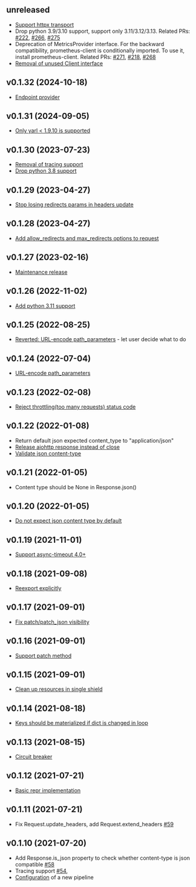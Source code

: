 ## unreleased

* [Support httpx transport](https://github.com/anna-money/aio-request/pull/221)
* Drop python 3.9/3.10 support, support only 3.11/3.12/3.13. Related PRs: [#222](https://github.com/anna-money/aio-request/pull/222), [#266](https://github.com/anna-money/aio-request/pull/266), [#275](https://github.com/anna-money/aio-request/pull/275)
* Deprecation of MetricsProvider interface. For the backward compatibility, prometheus-client is conditionally imported. To use it, install prometheus-client. Related PRs: [#271](https://github.com/anna-money/aio-request/pull/271), [#218](https://github.com/anna-money/aio-request/pull/218), [#268](https://github.com/anna-money/aio-request/pull/268)
* [Removal of unused Client interface](https://github.com/anna-money/aio-request/commit/fe75660af8e7520a6fa5143f982c5aacd2ea079a)


## v0.1.32 (2024-10-18)
* [Endpoint provider](https://github.com/anna-money/aio-request/pull/270)


## v0.1.31 (2024-09-05)

* [Only yarl < 1.9.10 is supported](https://github.com/anna-money/aio-request/commit/ed8141e6a7a6b30d46190da4514f5ddb8e8db2ca)


## v0.1.30 (2023-07-23)

* [Removal of tracing support](https://github.com/anna-money/aio-request/pull/213)
* [Drop python 3.8 support](https://github.com/anna-money/aio-request/pull/216)


## v0.1.29 (2023-04-27)

* [Stop losing redirects params in headers update](https://github.com/anna-money/aio-request/pull/204)


## v0.1.28 (2023-04-27)

* [Add allow_redirects and max_redirects options to request](https://github.com/anna-money/aio-request/pull/195)


## v0.1.27 (2023-02-16)

* [Maintenance release](https://github.com/anna-money/aio-request/compare/v0.1.26...v0.1.27)


## v0.1.26 (2022-11-02)

* [Add python 3.11 support](https://github.com/anna-money/aio-request/pull/159)


## v0.1.25 (2022-08-25)

* [Reverted: URL-encode path_parameters](https://github.com/anna-money/aio-request/pull/155) - let user
  decide what to do


## v0.1.24 (2022-07-04)

* [URL-encode path_parameters](https://github.com/anna-money/aio-request/pull/146)


## v0.1.23 (2022-02-08)

* [Reject throttling(too many requests) status code](https://github.com/anna-money/aio-request/pull/123)


## v0.1.22 (2022-01-08)

* Return default json expected content_type to "application/json"
* [Release aiohttp response instead of close](https://github.com/Pliner/aio-request/pull/108)
* [Validate json content-type](https://github.com/Pliner/aio-request/pull/109)


## v0.1.21 (2022-01-05)

* Content type should be None in Response.json()


## v0.1.20 (2022-01-05)

* [Do not expect json content type by default](https://github.com/Pliner/aio-request/pull/106)


## v0.1.19 (2021-11-01)

* [Support async-timeout 4.0+](https://github.com/Pliner/aio-request/pull/86)


## v0.1.18 (2021-09-08)

* [Reexport explicitly](https://github.com/Pliner/aio-request/pull/74)


## v0.1.17 (2021-09-01)

* [Fix patch/patch_json visibility](https://github.com/Pliner/aio-request/pull/73)


## v0.1.16 (2021-09-01)

* [Support patch method](https://github.com/Pliner/aio-request/pull/72)


## v0.1.15 (2021-09-01)

* [Clean up resources in single shield](https://github.com/Pliner/aio-request/pull/71)


## v0.1.14 (2021-08-18)

* [Keys should be materialized if dict is changed in loop](https://github.com/Pliner/aio-request/pull/66)


## v0.1.13 (2021-08-15)

* [Circuit breaker](https://github.com/Pliner/aio-request/pull/65)


## v0.1.12 (2021-07-21)

* [Basic repr implementation](https://github.com/Pliner/aio-request/commit/adaa4888c3d372fa65f3dd5eb6113ab68f46de24)


## v0.1.11 (2021-07-21)

* Fix Request.update_headers, add Request.extend_headers [#59](https://github.com/Pliner/aio-request/pull/59)


## v0.1.10 (2021-07-20)

* Add Response.is_json property to check whether content-type is json compatible [#58](https://github.com/Pliner/aio-request/pull/58)
* Tracing support [#54](https://github.com/Pliner/aio-request/pull/54), 
* [Configuration](https://github.com/Pliner/aio-request/commit/f0e1904f4d87daf7c242a834168c0f1b25dd86d5) of a new pipeline
